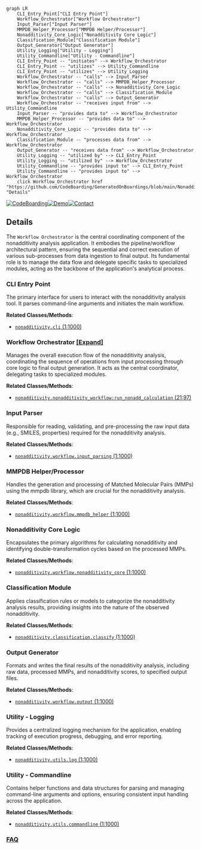 ```mermaid
graph LR
    CLI_Entry_Point["CLI Entry Point"]
    Workflow_Orchestrator["Workflow Orchestrator"]
    Input_Parser["Input Parser"]
    MMPDB_Helper_Processor["MMPDB Helper/Processor"]
    Nonadditivity_Core_Logic["Nonadditivity Core Logic"]
    Classification_Module["Classification Module"]
    Output_Generator["Output Generator"]
    Utility_Logging["Utility - Logging"]
    Utility_Commandline["Utility - Commandline"]
    CLI_Entry_Point -- "initiates" --> Workflow_Orchestrator
    CLI_Entry_Point -- "utilizes" --> Utility_Commandline
    CLI_Entry_Point -- "utilizes" --> Utility_Logging
    Workflow_Orchestrator -- "calls" --> Input_Parser
    Workflow_Orchestrator -- "calls" --> MMPDB_Helper_Processor
    Workflow_Orchestrator -- "calls" --> Nonadditivity_Core_Logic
    Workflow_Orchestrator -- "calls" --> Classification_Module
    Workflow_Orchestrator -- "calls" --> Output_Generator
    Workflow_Orchestrator -- "receives input from" --> Utility_Commandline
    Input_Parser -- "provides data to" --> Workflow_Orchestrator
    MMPDB_Helper_Processor -- "provides data to" --> Workflow_Orchestrator
    Nonadditivity_Core_Logic -- "provides data to" --> Workflow_Orchestrator
    Classification_Module -- "processes data from" --> Workflow_Orchestrator
    Output_Generator -- "receives data from" --> Workflow_Orchestrator
    Utility_Logging -- "utilized by" --> CLI_Entry_Point
    Utility_Logging -- "utilized by" --> Workflow_Orchestrator
    Utility_Commandline -- "provides input to" --> CLI_Entry_Point
    Utility_Commandline -- "provides input to" --> Workflow_Orchestrator
    click Workflow_Orchestrator href "https://github.com/CodeBoarding/GeneratedOnBoardings/blob/main/NonadditivityAnalysis/Workflow_Orchestrator.md" "Details"
```

[![CodeBoarding](https://img.shields.io/badge/Generated%20by-CodeBoarding-9cf?style=flat-square)](https://github.com/CodeBoarding/CodeBoarding)[![Demo](https://img.shields.io/badge/Try%20our-Demo-blue?style=flat-square)](https://www.codeboarding.org/demo)[![Contact](https://img.shields.io/badge/Contact%20us%20-%20contact@codeboarding.org-lightgrey?style=flat-square)](mailto:contact@codeboarding.org)

## Details

The `Workflow Orchestrator` is the central coordinating component of the nonadditivity analysis application. It embodies the pipeline/workflow architectural pattern, ensuring the sequential and correct execution of various sub-processes from data ingestion to final output. Its fundamental role is to manage the data flow and delegate specific tasks to specialized modules, acting as the backbone of the application's analytical process.

### CLI Entry Point
The primary interface for users to interact with the nonadditivity analysis tool. It parses command-line arguments and initiates the main workflow.


**Related Classes/Methods**:

- <a href="https://github.com/Roche/NonadditivityAnalysis/blob/main/nonadditivity/cli.py#L1-L1000" target="_blank" rel="noopener noreferrer">`nonadditivity.cli` (1:1000)</a>


### Workflow Orchestrator [[Expand]](./Workflow_Orchestrator.md)
Manages the overall execution flow of the nonadditivity analysis, coordinating the sequence of operations from input processing through core logic to final output generation. It acts as the central coordinator, delegating tasks to specialized modules.


**Related Classes/Methods**:

- <a href="https://github.com/Roche/NonadditivityAnalysis/blob/main/nonadditivity/nonadditivity_workflow.py#L21-L97" target="_blank" rel="noopener noreferrer">`nonadditivity.nonadditivity_workflow:run_nonadd_calculation` (21:97)</a>


### Input Parser
Responsible for reading, validating, and pre-processing the raw input data (e.g., SMILES, properties) required for the nonadditivity analysis.


**Related Classes/Methods**:

- <a href="https://github.com/Roche/NonadditivityAnalysis/blob/main/nonadditivity/workflow/input_parsing.py#L1-L1000" target="_blank" rel="noopener noreferrer">`nonadditivity.workflow.input_parsing` (1:1000)</a>


### MMPDB Helper/Processor
Handles the generation and processing of Matched Molecular Pairs (MMPs) using the mmpdb library, which are crucial for the nonadditivity analysis.


**Related Classes/Methods**:

- <a href="https://github.com/Roche/NonadditivityAnalysis/blob/main/nonadditivity/workflow/mmpdb_helper.py#L1-L1000" target="_blank" rel="noopener noreferrer">`nonadditivity.workflow.mmpdb_helper` (1:1000)</a>


### Nonadditivity Core Logic
Encapsulates the primary algorithms for calculating nonadditivity and identifying double-transformation cycles based on the processed MMPs.


**Related Classes/Methods**:

- <a href="https://github.com/Roche/NonadditivityAnalysis/blob/main/nonadditivity/workflow/nonadditivity_core.py#L1-L1000" target="_blank" rel="noopener noreferrer">`nonadditivity.workflow.nonadditivity_core` (1:1000)</a>


### Classification Module
Applies classification rules or models to categorize the nonadditivity analysis results, providing insights into the nature of the observed nonadditivity.


**Related Classes/Methods**:

- <a href="https://github.com/Roche/NonadditivityAnalysis/blob/main/nonadditivity/classification/classify.py#L1-L1000" target="_blank" rel="noopener noreferrer">`nonadditivity.classification.classify` (1:1000)</a>


### Output Generator
Formats and writes the final results of the nonadditivity analysis, including raw data, processed MMPs, and nonadditivity scores, to specified output files.


**Related Classes/Methods**:

- <a href="https://github.com/Roche/NonadditivityAnalysis/blob/main/nonadditivity/workflow/output.py#L1-L1000" target="_blank" rel="noopener noreferrer">`nonadditivity.workflow.output` (1:1000)</a>


### Utility - Logging
Provides a centralized logging mechanism for the application, enabling tracking of execution progress, debugging, and error reporting.


**Related Classes/Methods**:

- <a href="https://github.com/Roche/NonadditivityAnalysis/blob/main/nonadditivity/utils/log.py#L1-L1000" target="_blank" rel="noopener noreferrer">`nonadditivity.utils.log` (1:1000)</a>


### Utility - Commandline
Contains helper functions and data structures for parsing and managing command-line arguments and options, ensuring consistent input handling across the application.


**Related Classes/Methods**:

- <a href="https://github.com/Roche/NonadditivityAnalysis/blob/main/nonadditivity/utils/commandline.py#L1-L1000" target="_blank" rel="noopener noreferrer">`nonadditivity.utils.commandline` (1:1000)</a>




### [FAQ](https://github.com/CodeBoarding/GeneratedOnBoardings/tree/main?tab=readme-ov-file#faq)